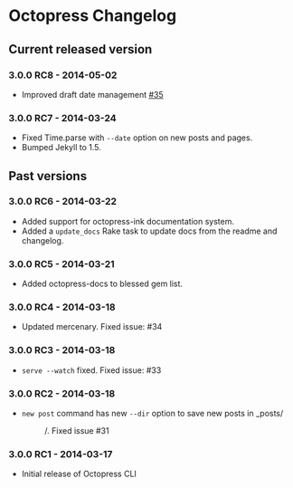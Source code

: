 # Octopress Changelog

## Current released version

### 3.0.0 RC8 - 2014-05-02

- Improved draft date management [#35](https://github.com/octopress/octopress/issues/35)

### 3.0.0 RC7 - 2014-03-24

- Fixed Time.parse with `--date` option on new posts and pages.
- Bumped Jekyll to 1.5.

## Past versions

### 3.0.0 RC6 - 2014-03-22

- Added support for octopress-ink documentation system.
- Added a `update_docs` Rake task to update docs from the readme and changelog.

### 3.0.0 RC5 - 2014-03-21
- Added octopress-docs to blessed gem list.

### 3.0.0 RC4 - 2014-03-18
- Updated mercenary. Fixed issue: #34

### 3.0.0 RC3 - 2014-03-18
- `serve --watch` fixed. Fixed issue: #33

### 3.0.0 RC2 - 2014-03-18
- `new post` command has new `--dir` option to save new posts in _posts/<DIR>/. Fixed issue #31

### 3.0.0 RC1 - 2014-03-17
- Initial release of Octopress CLI

